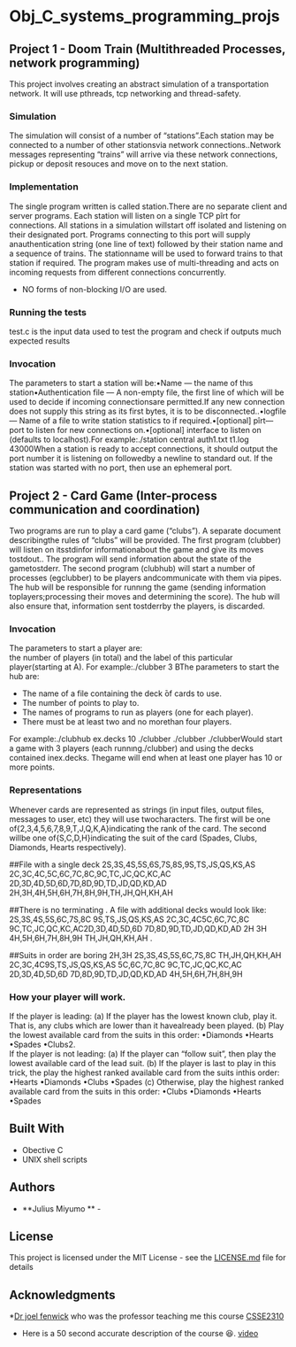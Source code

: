 # Obj_C_systems_programming_projs

## Project 1 - Doom Train (Multithreaded Processes, network programming)
This project involves creating an abstract simulation of a transportation network. It will use pthreads, tcp networking and thread-safety. 
### Simulation

The simulation will consist of a number of “stations”.Each station may be connected to a number of other stationsvia network connections..Network messages representing “trains” will arrive via these network connections, pickup or deposit resouces and move on to the next station.

### Implementation
The single program written is called station.There  are  no  separate  client  and  server  programs.  Each station will listen on a single TCP pîrt for connections.  All stations in a simulation willstart  off  isolated  and  listening  on  their  designated  port.   Programs  connecting  to  this  port  will  supply  anauthentication string (one line of text) followed by their station name and a sequence of trains.  The stationname will be used to forward trains to that station if required.  The program makes use of multi-threading and acts on incoming requests from different connections concurrently. 

* NO forms of non-blocking I/O are used.

### Running the tests

test.c is the input data used to test the program and check if outputs much expected results

### Invocation
The parameters to start a station will be:•Name — the name of thıs station•Authentication file — A non-empty file, the first line of which will be used to decide if incoming connectionsare permitted.If any new connection does not supply this string as its first bytes, it is to be disconnected..•logfile — Name of a file to write station statistics to if required.•[optional] pîrt— port to listen for new connections on.•[optional] interface to listen on (defaults to localhost).For example:./station central auth1.txt t1.log 43000When a station is ready to accept connections, it should output the port number it is listening on followedby a newline to standard out.  If the station was started with no port, then use an ephemeral port.

## Project 2 - Card Game (Inter-process communication and coordination)

Two programs are run to play a card game (“clubs”).  A separate document describingthe  rules  of  “clubs”  will  be  provided.
The  first  program  (clubber)  will  listen  on  itsstdinfor  informationabout the game and give its moves tostdout..
The program will send information about the state of the gametostderr.
The  second  program  (clubhub)  will  start  a  number  of  processes  (egclubber)  to  be  players  andcommunicate with them via pipes.
The hub will be responsible for runnıng the game (sending information toplayers;processing their moves and determining the score).
The hub will also ensure that, information sent tostderrby the players, is discarded.

### Invocation
The parameters to start a player are:  
the number of players (in total) and the label of this particular player(starting at A). 
For example:./clubber 3 BThe parameters to start the hub are:
* The name of a file containing the deck ̄of cards to use.
* The number of points to play to.
* The names of programs to run as players (one for each player).  
* There must be at least two and no morethan four players.

For example:./clubhub ex.decks 10 ./clubber ./clubber ./clubberWould start a game with 3 players (each runnıng./clubber) and using the decks contained inex.decks.  Thegame will end when at least one player has 10 or more points.

### Representations

Whenever cards are represented as strings (in input files, output files, messages to user, etc) they will use twocharacters.  The first will be one of{2,3,4,5,6,7,8,9,T,J,Q,K,A}indicating the rank of the card.  The second willbe one of{S,C,D,H}indicating the suit of the card (Spades, Clubs, Diamonds, Hearts respectively).

##File with a single deck
2S,3S,4S,5S,6S,7S,8S,9S,TS,JS,QS,KS,AS
2C,3C,4C,5C,6C,7C,8C,9C,TC,JC,QC,KC,AC
2D,3D,4D,5D,6D,7D,8D,9D,TD,JD,QD,KD,AD
2H,3H,4H,5H,6H,7H,8H,9H,TH,JH,QH,KH,AH

##There is no terminating .
A file with additional decks would look like:
2S,3S,4S,5S,6C,7S,8C
9S,TS,JS,QS,KS,AS
2C,3C,4C5C,6C,7C,8C
9C,TC,JC,QC,KC,AC2D,3D,4D,5D,6D
7D,8D,9D,TD,JD,QD,KD,AD
2H
3H
4H,5H,6H,7H,8H,9H
TH,JH,QH,KH,AH
.

##Suits in order are boring
2H,3H
2S,3S,4S,5S,6C,7S,8C
TH,JH,QH,KH,AH
2C,3C,4C9S,TS,JS,QS,KS,AS
5C,6C,7C,8C
9C,TC,JC,QC,KC,AC
2D,3D,4D,5D,6D
7D,8D,9D,TD,JD,QD,KD,AD
4H,5H,6H,7H,8H,9H

### How your player will work. 
If the player is leading:
(a)  If the player has the lowest known club,  play it.  That is,  any clubs which are lower than it havealready been played.
(b)  Play the lowest available card from the suits in this order:
    •Diamonds
    •Hearts
    •Spades
    •Clubs2.  
If the player is not leading:
(a)  If the player can “follow suit”, then play the lowest available card of the lead suit.
(b)  If the player is last to play in this trick, the play the highest ranked available card from the suits inthis order:
    •Hearts
    •Diamonds
    •Clubs
    •Spades
(c)  Otherwise, play the highest ranked available card from the suits in this order:
    •Clubs
    •Diamonds
    •Hearts
    •Spades
## Built With

* Obective C
* UNIX shell scripts

## Authors

* **Julius Miyumo ** - 

## License

This project is licensed under the MIT License - see the [LICENSE.md](LICENSE.md) file for details

## Acknowledgments

*[Dr joel fenwick](https://github.com/joelfenwick) who was the professor teaching me this course [CSSE2310](http://uqreview.com/courses/csse2310/)
* Here is a 50 second accurate description of the course 😆. [video](https://www.youtube.com/watch?v=eJ7HP7fpnW8)  
